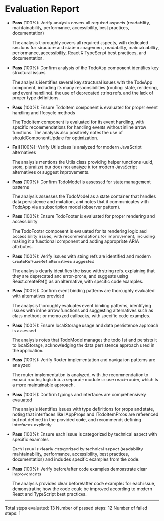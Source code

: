 # Evaluation Report

- **Pass** (100%): Verify analysis covers all required aspects (readability, maintainability, performance, accessibility, best practices, documentation)
  
  The analysis thoroughly covers all required aspects, with dedicated sections for structure and state management, readability, maintainability, performance, accessibility, React & TypeScript best practices, and documentation.

- **Pass** (100%): Confirm analysis of the TodoApp component identifies key structural issues
  
  The analysis identifies several key structural issues with the TodoApp component, including its many responsibilities (routing, state, rendering, and event handling), the use of deprecated string refs, and the lack of proper type definitions.

- **Pass** (100%): Ensure TodoItem component is evaluated for proper event handling and lifecycle methods
  
  The TodoItem component is evaluated for its event handling, with specific recommendations for handling events without inline arrow functions. The analysis also positively notes the use of shouldComponentUpdate for optimization.

- **Fail** (100%): Verify Utils class is analyzed for modern JavaScript alternatives
  
  The analysis mentions the Utils class providing helper functions (uuid, store, pluralize) but does not analyze it for modern JavaScript alternatives or suggest improvements.

- **Pass** (100%): Confirm TodoModel is assessed for state management patterns
  
  The analysis assesses the TodoModel as a state container that handles data persistence and mutation, and notes that it communicates with TodoApp via a subscription model (observer pattern).

- **Pass** (100%): Ensure TodoFooter is evaluated for proper rendering and accessibility
  
  The TodoFooter component is evaluated for its rendering logic and accessibility issues, with recommendations for improvement, including making it a functional component and adding appropriate ARIA attributes.

- **Pass** (100%): Verify issues with string refs are identified and modern createRef/useRef alternatives suggested
  
  The analysis clearly identifies the issue with string refs, explaining that they are deprecated and error-prone, and suggests using React.createRef() as an alternative, with specific code examples.

- **Pass** (100%): Confirm event binding patterns are thoroughly evaluated with alternatives provided
  
  The analysis thoroughly evaluates event binding patterns, identifying issues with inline arrow functions and suggesting alternatives such as class methods or memoized callbacks, with specific code examples.

- **Pass** (100%): Ensure localStorage usage and data persistence approach is assessed
  
  The analysis notes that TodoModel manages the todo list and persists it to localStorage, acknowledging the data persistence approach used in the application.

- **Pass** (100%): Verify Router implementation and navigation patterns are analyzed
  
  The router implementation is analyzed, with the recommendation to extract routing logic into a separate module or use react-router, which is a more maintainable approach.

- **Pass** (100%): Confirm typings and interfaces are comprehensively evaluated
  
  The analysis identifies issues with type definitions for props and state, noting that interfaces like IAppProps and ITodoItemProps are referenced but not defined in the provided code, and recommends defining interfaces explicitly.

- **Pass** (100%): Ensure each issue is categorized by technical aspect with specific examples
  
  Each issue is clearly categorized by technical aspect (readability, maintainability, performance, accessibility, best practices, documentation) and includes specific examples from the code.

- **Pass** (100%): Verify before/after code examples demonstrate clear improvements
  
  The analysis provides clear before/after code examples for each issue, demonstrating how the code could be improved according to modern React and TypeScript best practices.

---

Total steps evaluated: 13
Number of passed steps: 12
Number of failed steps: 1